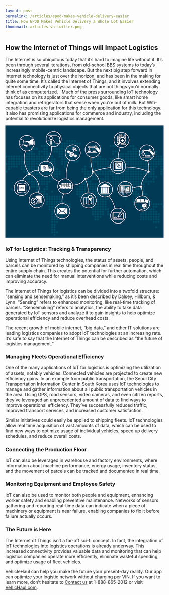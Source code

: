 ```yaml
---
layout: post
permalink: /articles/epod-makes-vehicle-delivery-easier
title: How EPOD Makes Vehicle Delivery a Whole Lot Easier
thumbnail: articles-vh-twitter.png
---
```


## How the Internet of Things will Impact Logistics

The Internet is so ubiquitous today that it’s hard to imagine life without it. It’s been through several iterations, from old-school BBS systems to today’s increasingly mobile-centric landscape. But the next big step forward in Internet technology is just over the horizon, and has been in the making for quite some time. It’s called the Internet of Things, and it involves extending internet connectivity to physical objects that are not things you’d normally think of as computerized.   Much of the press surrounding IoT technology has focuses on its applications for consumer goods, like smart home integration and refrigerators that sense when you’re out of milk. But Wifi-capable toasters are far from being the only application for this technology. It also has promising applications for commerce and industry, including the potential to revolutionize logistics management.

![iot logistics](/img/articles/iot-logistics.jpg)

### IoT for Logistics: Tracking & Transparency

Using Internet of Things technologies, the status of assets, people, and parcels can be monitored by shipping companies in real time throughout the entire supply chain. This creates the potential for further automation, which can eliminate the need for manual interventions while reducing costs and improving accuracy.

The Internet of Things for logistics can be divided into a twofold structure: “sensing and sensemaking,” as it’s been described by Dalsey, Hillbom, & Lynn. “Sensing” refers to enhanced monitoring, like real-time tracking of parcels. “Sensemaking” refers to analytics, the ability to take data generated by IoT sensors and analyze it to gain insights to help optimize operational efficiency and reduce overhead costs.

The recent growth of mobile internet, “big data,” and other IT solutions are leading logistics companies to adopt IoT technologies at an increasing rate. It’s safe to say that the Internet of Things can be described as “the future of logistics management.”

### Managing Fleets Operational Efficiency

One of the many applications of IoT for logistics is optimizing the utilization of assets, notably vehicles. Connected vehicles are projected to create new efficiency gains. In an example from public transportation, the Seoul City Transportation Information Center in South Korea uses IoT technologies to manage and gather information about all public transportation vehicles in the area. Using GPS, road sensors, video cameras, and even citizen reports, they’ve leveraged an unprecedented amount of data to find ways to improve operational efficiency. They’ve successfully reduced traffic, improved transport services, and increased customer satisfaction.

Similar initiatives could easily be applied to shipping fleets. IoT technologies allow real time acquisition of vast amounts of data, which can be used to find new ways to optimize usage of individual vehicles, speed up delivery schedules, and reduce overall costs.

### Connecting the Production Floor

IoT can also be leveraged in warehouse and factory environments, where information about machine performance, energy usage, inventory status, and the movement of parcels can be tracked and documented in real time.

### Monitoring Equipment and Employee Safety

IoT can also be used to monitor both people and equipment, enhancing worker safety and enabling preventive maintenance. Networks of sensors gathering and reporting real-time data can indicate when a piece of machinery or equipment is near failure, enabling companies to fix it before failure actually occurs.

### The Future is Here

The Internet of Things isn’t a far-off sci-fi concept. In fact, the integration of IoT technologies into logistics operations is already underway. This increased connectivity provides valuable data and monitoring that can help logistics companies operate more efficiently, eliminate wasteful spending, and optimize usage of fleet vehicles.

VehicleHaul can help you make the future your present-day reality. Our app can optimize your logistic network without charging per VIN. If you want to learn more, don’t hesitate to [Contact us](http://www.vehichaul.com/contact "Contact Us") at 1-888-865-2012 or visit [VehicHaul.com](http://www.vehichaul.com/ "VehicHaul").
